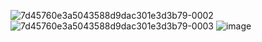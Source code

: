 ![7d45760e3a5043588d9dac301e3d3b79-0002](https://user-images.githubusercontent.com/62077516/174098120-d8d82181-e011-49d6-b20d-fdd4cd02e67c.jpg)
![7d45760e3a5043588d9dac301e3d3b79-0003](https://user-images.githubusercontent.com/62077516/174098269-8d6d6806-b100-4730-b734-9f491b811e92.jpg)
![image](https://user-images.githubusercontent.com/62077516/174098456-414cc7ff-99e9-4b23-bbb3-3741c3c075e0.png)

